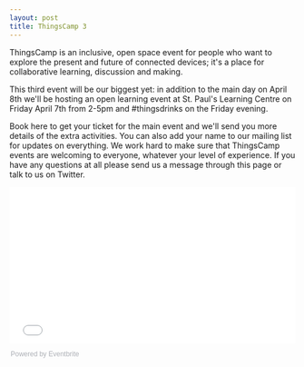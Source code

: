```yaml
---
layout: post
title: ThingsCamp 3
---
```


ThingsCamp is an inclusive, open space event for people who want to explore the present and future of connected devices; it's a place for collaborative learning, discussion and making.

This third event will be our biggest yet: in addition to the main day on April 8th we'll be hosting an open learning event at St. Paul's Learning Centre on Friday April 7th from 2-5pm and #thingsdrinks on the Friday evening.

Book here to get your ticket for the main event and we'll send you more details of the extra activities. You can also add your name to our mailing list for updates on everything.
We work hard to make sure that ThingsCamp events are welcoming to everyone, whatever your level of experience. If you have any questions at all please send us a message through this page or talk to us on Twitter.

<div style="width:100%; text-align:left;"><iframe src="//eventbrite.co.uk/tickets-external?eid=31631783516&ref=etckt" frameborder="0" height="275" width="100%" vspace="0" hspace="0" marginheight="5" marginwidth="5" scrolling="auto" allowtransparency="true"></iframe><div style="font-family:Helvetica, Arial; font-size:12px; padding:10px 0 5px; margin:2px; width:100%; text-align:left;" ><a class="powered-by-eb" style="color: #ADB0B6; text-decoration: none;" target="_blank" href="http://www.eventbrite.co.uk/">Powered by Eventbrite</a></div></div>
